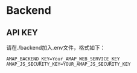 # Backend

## API KEY

请在./backend加入.env文件，格式如下：

```
AMAP_BACKEND_KEY=Your_AMAP_WEB_SERVICE_KEY
AMAP_JS_SECURITY_KEY=YOUR_AMAP_JS_SECURITY_KEY
```